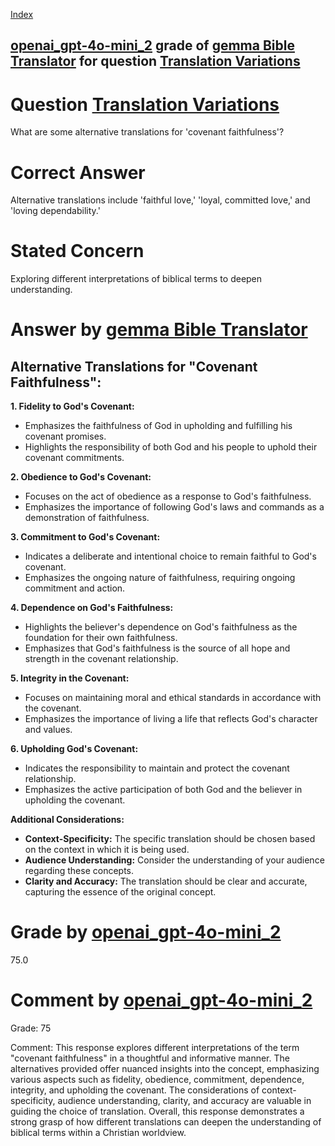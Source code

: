 
[Index](../../../../index.md)
## [openai_gpt-4o-mini_2](../../../grading_models/openai_gpt-4o-mini_2.md) grade of [gemma Bible Translator](../../../answering_models/gemma_Bible_Translator.md) for question [Translation Variations](../../../questions/Translation_Variations.md)

# Question [Translation Variations](../../../questions/Translation_Variations.md)
What are some alternative translations for 'covenant faithfulness'?

# Correct Answer
Alternative translations include 'faithful love,' 'loyal, committed love,' and 'loving dependability.'

# Stated Concern
Exploring different interpretations of biblical terms to deepen understanding.

# Answer by [gemma Bible Translator](../../../answering_models/gemma_Bible_Translator.md)
## Alternative Translations for "Covenant Faithfulness":

**1. Fidelity to God's Covenant:**
- Emphasizes the faithfulness of God in upholding and fulfilling his covenant promises.
- Highlights the responsibility of both God and his people to uphold their covenant commitments.

**2. Obedience to God's Covenant:**
- Focuses on the act of obedience as a response to God's faithfulness.
- Emphasizes the importance of following God's laws and commands as a demonstration of faithfulness.

**3. Commitment to God's Covenant:**
- Indicates a deliberate and intentional choice to remain faithful to God's covenant.
- Emphasizes the ongoing nature of faithfulness, requiring ongoing commitment and action.

**4. Dependence on God's Faithfulness:**
- Highlights the believer's dependence on God's faithfulness as the foundation for their own faithfulness.
- Emphasizes that God's faithfulness is the source of all hope and strength in the covenant relationship.

**5. Integrity in the Covenant:**
- Focuses on maintaining moral and ethical standards in accordance with the covenant.
- Emphasizes the importance of living a life that reflects God's character and values.

**6. Upholding God's Covenant:**
- Indicates the responsibility to maintain and protect the covenant relationship.
- Emphasizes the active participation of both God and the believer in upholding the covenant.

**Additional Considerations:**

* **Context-Specificity:** The specific translation should be chosen based on the context in which it is being used. 
* **Audience Understanding:** Consider the understanding of your audience regarding these concepts.
* **Clarity and Accuracy:** The translation should be clear and accurate, capturing the essence of the original concept.

# Grade by [openai_gpt-4o-mini_2](../../../grading_models/openai_gpt-4o-mini_2.md)
75.0

# Comment by [openai_gpt-4o-mini_2](../../../grading_models/openai_gpt-4o-mini_2.md)
Grade: 75

Comment: This response explores different interpretations of the term "covenant faithfulness" in a thoughtful and informative manner. The alternatives provided offer nuanced insights into the concept, emphasizing various aspects such as fidelity, obedience, commitment, dependence, integrity, and upholding the covenant. The considerations of context-specificity, audience understanding, clarity, and accuracy are valuable in guiding the choice of translation. Overall, this response demonstrates a strong grasp of how different translations can deepen the understanding of biblical terms within a Christian worldview.

